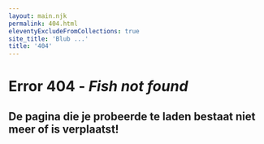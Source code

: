 ```yaml
---
layout: main.njk
permalink: 404.html
eleventyExcludeFromCollections: true
site_title: 'Blub ...'
title: '404'
---
```


# Error 404 - *Fish not found*
## De pagina die je probeerde te laden bestaat niet meer of is verplaatst!